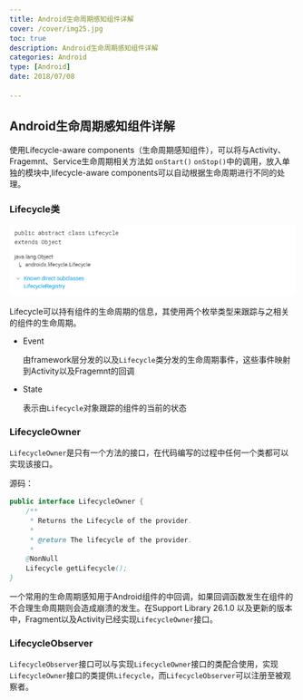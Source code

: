 ```yaml
---
title: Android生命周期感知组件详解
cover: /cover/img25.jpg
toc: true
description: Android生命周期感知组件详解
categories: Android
type: [Android]
date: 2018/07/08

---
```



## Android生命周期感知组件详解

使用Lifecycle-aware components（生命周期感知组件），可以将与Activity、Fragemnt、Service生命周期相关方法如 `onStart()` `onStop()`中的调用，放入单独的模块中,lifecycle-aware components可以自动根据生命周期进行不同的处理。
<!--more-->
### Lifecycle类

![](/public/img/Android/lifecycle.png)

Lifecycle可以持有组件的生命周期的信息，其使用两个枚举类型来跟踪与之相关的组件的生命周期。

* Event

    由framework层分发的以及`Lifecycle`类分发的生命周期事件，这些事件映射到Activity以及Fragemnt的回调

* State
   
    表示由`Lifecycle`对象跟踪的组件的当前的状态
    
### LifecycleOwner

`LifecycleOwner`是只有一个方法的接口，在代码编写的过程中任何一个类都可以实现该接口。

源码：

```java
public interface LifecycleOwner {
    /**
     * Returns the Lifecycle of the provider.
     *
     * @return The lifecycle of the provider.
     *
    @NonNull
    Lifecycle getLifecycle();
}

```

一个常用的生命周期感知用于Android组件的中回调，如果回调函数发生在组件的不合理生命周期则会造成崩溃的发生。在Support Library 26.1.0 以及更新的版本中，Fragment以及Activity已经实现`LifecycleOwner`接口。


### LifecycleObserver

`LifecycleObserver`接口可以与实现`LifecycleOwner`接口的类配合使用，实现`LifecycleOwner`接口的类提供`Lifecycle`，而`LifecycleObserver`可以注册至被观察者。





